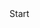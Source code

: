 <!DOCTYPE html>
<html>
<head>
<meta http-equiv="content-type" content="text/html; charset=UTF-8">
<meta name="robots" content="noindex, nofollow">
<meta name="googlebot" content="noindex, nofollow">
<script type="text/javascript" src="//code.jquery.com/jquery-1.10.1.js"></script>
<link rel="stylesheet" type="text/css" href="//cdnjs.cloudflare.com/ajax/libs/bootstrap-datepicker/1.3.0/css/datepicker.min.css">
<script type="text/javascript" src="//cdnjs.cloudflare.com/ajax/libs/bootstrap-datepicker/1.3.0/js/bootstrap-datepicker.min.js"></script>



<link rel="stylesheet" type="text/css" href="//netdna.bootstrapcdn.com/bootstrap/3.1.1/css/bootstrap.min.css">



<script type="text/javascript" src="//netdna.bootstrapcdn.com/bootstrap/3.1.1/js/bootstrap.min.js"></script>



<script type="text/javascript" src="//cdnjs.cloudflare.com/ajax/libs/moment.js/2.5.1/moment.min.js"></script>



<script type="text/javascript" src="http://cdnjs.cloudflare.com/ajax/libs/bootstrap-datetimepicker/3.0.0/js/bootstrap-datetimepicker.min.js"></script>



<script type="text/javascript" src="http://cdnjs.cloudflare.com/ajax/libs/moment.js/2.4.0/lang/en-gb.js"></script>



<style type="text/css">

</style>

<title>Start / End Date Time Picker</title>







<script type='text/javascript'>
$(window).load(function(){
jQuery(function () {
jQuery('#startDate').datetimepicker();
jQuery('#endDate').datetimepicker();
jQuery("#startDate").on("dp.change",function (e) {
e.date.minute(e.date.minute()-1);
jQuery("#startDate input").val(e.date.format('MM/DD/YYYY h:mm a'));
jQuery("#endDate input").val(new moment().format('MM/DD/YYYY h:mm a'));
});
jQuery("#startDate").on("dp.show",function (e) {
e.date.minute(e.date.minute()-1);
jQuery("#startDate input").val(e.date.format('MM/DD/YYYY h:mm a'));
jQuery("#endDate input").val(new moment().format('MM/DD/YYYY h:mm a'));
});
});
});
</script>


</head>

<body>
<div class="container">
<div class="col-sm-6" style="height:75px;">
<div class='col-md-5'>
<div class="form-group">
<div>Start</div>

<div class=
